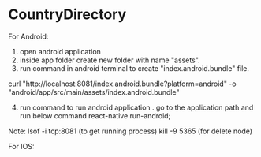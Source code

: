 # CountryDirectory

For Android: 

1. open android application
2. inside app folder create new folder with name "assets".
3. run command in android terminal to create "index.android.bundle" file.

curl "http://localhost:8081/index.android.bundle?platform=android" -o "android/app/src/main/assets/index.android.bundle"
    
4. run command to run android application . go to the application path and run below command
	react-native run-android;


Note: lsof -i tcp:8081 (to get running process)
kill -9 5365 (for delete node)



For IOS:
